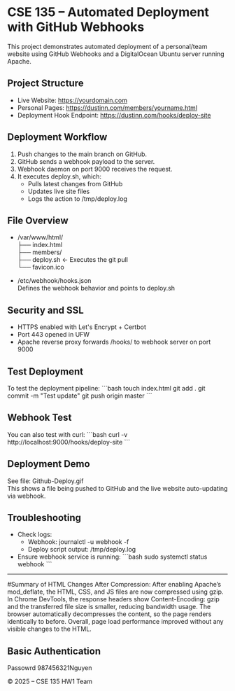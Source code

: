 # CSE 135 – Automated Deployment with GitHub Webhooks

This project demonstrates automated deployment of a personal/team website using GitHub Webhooks and a DigitalOcean Ubuntu server running Apache.

## Project Structure

- Live Website: https://yourdomain.com
- Personal Pages: https://dustinn.com/members/yourname.html
- Deployment Hook Endpoint: https://dustinn.com/hooks/deploy-site

## Deployment Workflow

1. Push changes to the main branch on GitHub.
2. GitHub sends a webhook payload to the server.
3. Webhook daemon on port 9000 receives the request.
4. It executes deploy.sh, which:
   - Pulls latest changes from GitHub
   - Updates live site files
   - Logs the action to /tmp/deploy.log

## File Overview

- /var/www/html/  
  ├── index.html  
  ├── members/  
  ├── deploy.sh ← Executes the git pull  
  └── favicon.ico

- /etc/webhook/hooks.json  
  Defines the webhook behavior and points to deploy.sh

## Security and SSL

- HTTPS enabled with Let's Encrypt + Certbot
- Port 443 opened in UFW
- Apache reverse proxy forwards /hooks/ to webhook server on port 9000

## Test Deployment

To test the deployment pipeline:
\`\`\`bash
touch index.html
git add .
git commit -m "Test update"
git push origin master
\`\`\`

## Webhook Test

You can also test with curl:
\`\`\`bash
curl -v http://localhost:9000/hooks/deploy-site
\`\`\`

## Deployment Demo

See file: Github-Deploy.gif  
This shows a file being pushed to GitHub and the live website auto-updating via webhook.

## Troubleshooting

- Check logs:
  - Webhook: journalctl -u webhook -f
  - Deploy script output: /tmp/deploy.log
- Ensure webhook service is running:
  \`\`\`bash
  sudo systemctl status webhook
  \`\`\`

---

#Summary of HTML Changes After Compression:
After enabling Apache’s mod_deflate, the HTML, CSS, and JS files are now compressed using gzip. In Chrome DevTools, the response headers show Content-Encoding: gzip and the transferred file size is smaller, reducing bandwidth usage. The browser automatically decompresses the content, so the page renders identically to before. Overall, page load performance improved without any visible changes to the HTML.
## Basic Authentication

Passowrd
   987456321Nguyen

© 2025 – CSE 135 HW1 Team
